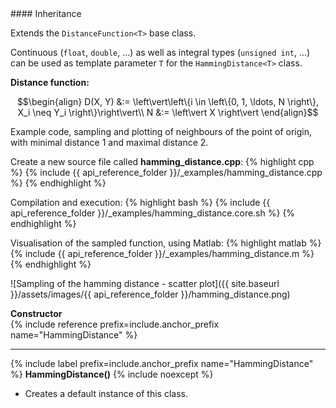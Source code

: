 <div class="custom-callout custom-callout-info">
#### Inheritance

Extends the `DistanceFunction<T>` base class.

Continuous (`float`, `double`, ...) as well as integral types (`unsigned int`, ...) can be used as template parameter `T` for the `HammingDistance<T>` class.
</div>

**Distance function:**

$$\begin{align}
D(X, Y) &:= \left\vert\left\{i \in \left\{0, 1, \ldots, N \right\}, X_i \neq Y_i \right\}\right\vert\\
N &:= \left\vert X \right\vert
\end{align}$$

Example code, sampling and plotting of neighbours of the point of origin, with minimal distance 1 and maximal distance 2.

Create a new source file called **hamming_distance.cpp**:
{% highlight cpp %}
{% include {{ api_reference_folder }}/_examples/hamming_distance.cpp %}
{% endhighlight %}

Compilation and execution:
{% highlight bash %}
{% include {{ api_reference_folder }}/_examples/hamming_distance.core.sh %}
{% endhighlight %}

Visualisation of the sampled function, using Matlab:
{% highlight matlab %}
{% include {{ api_reference_folder }}/_examples/hamming_distance.m %}
{% endhighlight %}

![Sampling of the hamming distance - scatter plot]({{ site.baseurl }}/assets/images/{{ api_reference_folder }}/hamming_distance.png)

**Constructor**<br>
  {% include reference prefix=include.anchor_prefix name="HammingDistance" %}

---
{% include label prefix=include.anchor_prefix name="HammingDistance" %}
**HammingDistance()** {% include noexcept %}

- Creates a default instance of this class.